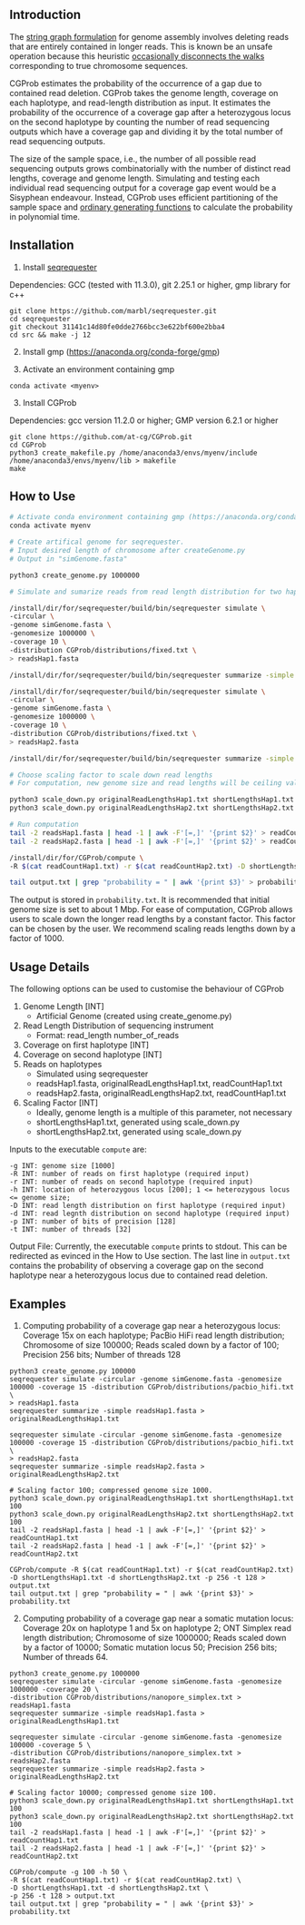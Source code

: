 ## <a name="intro"></a>Introduction

The [string graph formulation](https://doi.org/10.1093/bioinformatics/bti1114) for genome assembly involves deleting reads that are entirely contained in longer reads. This is known be an unsafe operation because this heuristic [occasionally disconnects the walks](https://doi.org/10.1093/bioinformatics/btad124) corresponding to true chromosome sequences.  

CGProb estimates the probability of the occurrence of a gap due to contained read deletion. CGProb takes the genome length, coverage on each haplotype, and read-length distribution as input. It estimates the probability of the occurrence of a coverage gap after a heterozygous locus on the second haplotype by counting the number of read sequencing outputs which have a coverage gap and dividing it by the total number of read sequencing outputs.

The size of the sample space, i.e., the number of all possible read sequencing outputs grows combinatorially with the number of distinct read lengths, coverage and genome length. Simulating and testing each individual read sequencing output for a coverage gap event would be a Sisyphean endeavour. Instead, CGProb uses efficient partitioning of the sample space and [ordinary generating functions](https://en.wikipedia.org/wiki/Generating_function) to calculate the probability in polynomial time.

## <a name="install"></a>Installation

1. Install [seqrequester](https://github.com/marbl/seqrequester)

Dependencies: GCC (tested with 11.3.0), git 2.25.1 or higher, gmp library for c++

```
git clone https://github.com/marbl/seqrequester.git
cd seqrequester
git checkout 31141c14d80fe0dde2766bcc3e622bf600e2bba4
cd src && make -j 12
```

2. Install gmp (https://anaconda.org/conda-forge/gmp)

3. Activate an environment containing gmp

```
conda activate <myenv>
```

3. Install CGProb

Dependencies: gcc version 11.2.0 or higher; GMP version 6.2.1 or higher

```
git clone https://github.com/at-cg/CGProb.git
cd CGProb
python3 create_makefile.py /home/anaconda3/envs/myenv/include /home/anaconda3/envs/myenv/lib > makefile
make
```

## <a name="started"></a>How to Use

```sh
# Activate conda environment containing gmp (https://anaconda.org/conda-forge/gmp)
conda activate myenv

# Create artifical genome for seqrequester. 
# Input desired length of chromosome after createGenome.py 
# Output in "simGenome.fasta"

python3 create_genome.py 1000000

# Simulate and sumarize reads from read length distribution for two haplotypes

/install/dir/for/seqrequester/build/bin/seqrequester simulate \
-circular \
-genome simGenome.fasta \
-genomesize 1000000 \
-coverage 10 \
-distribution CGProb/distributions/fixed.txt \
> readsHap1.fasta

/install/dir/for/seqrequester/build/bin/seqrequester summarize -simple readsHap1.fasta > originalReadLengthsHap1.txt

/install/dir/for/seqrequester/build/bin/seqrequester simulate \
-circular \
-genome simGenome.fasta \
-genomesize 1000000 \
-coverage 10 \
-distribution CGProb/distributions/fixed.txt \
> readsHap2.fasta

/install/dir/for/seqrequester/build/bin/seqrequester summarize -simple readsHap2.fasta > originalReadLengthsHap2.txt

# Choose scaling factor to scale down read lengths
# For computation, new genome size and read lengths will be ceiling value of initial_size / scaling_factor

python3 scale_down.py originalReadLengthsHap1.txt shortLengthsHap1.txt 1000
python3 scale_down.py originalReadLengthsHap2.txt shortLengthsHap2.txt 1000

# Run computation
tail -2 readsHap1.fasta | head -1 | awk -F'[=,]' '{print $2}' > readCountHap1.txt
tail -2 readsHap2.fasta | head -1 | awk -F'[=,]' '{print $2}' > readCountHap2.txt

/install/dir/for/CGProb/compute \
-R $(cat readCountHap1.txt) -r $(cat readCountHap2.txt) -D shortLengthsHap1.txt -d shortLengthsHap2.txt > output.txt

tail output.txt | grep "probability = " | awk '{print $3}' > probability.txt
```

The output is stored in `probability.txt`. It is recommended that initial genome size is set to about 1 Mbp. For ease of computation, CGProb allows users to scale down the longer read lengths by a constant factor. This factor can be chosen by the user. We recommend scaling reads lengths down by a factor of 1000.

## <a name="use"></a>Usage Details

The following options can be used to customise the behaviour of CGProb

1. Genome Length [INT]
    - Artificial Genome (created using create_genome.py)
2. Read Length Distribution of sequencing instrument
    - Format: read_length number_of_reads
3. Coverage on first haplotype [INT]
4. Coverage on second haplotype [INT]
5. Reads on haplotypes
    - Simulated using seqrequester
    - readsHap1.fasta, originalReadLengthsHap1.txt, readCountHap1.txt
    - readsHap2.fasta, originalReadLengthsHap2.txt, readCountHap1.txt
6. Scaling Factor [INT]
    - Ideally, genome length is a multiple of this parameter, not necessary
    - shortLengthsHap1.txt, generated using scale_down.py
    - shortLengthsHap2.txt, generated using scale_down.py

Inputs to the executable `compute` are:

```
-g INT: genome size [1000]
-R INT: number of reads on first haplotype (required input)
-r INT: number of reads on second haplotype (required input)
-h INT: location of heterozygous locus [200]; 1 <= heterozygous locus <= genome size;
-D INT: read length distribution on first haplotype (required input)
-d INT: read legnth distribution on second haplotype (required input)
-p INT: number of bits of precision [128]
-t INT: number of threads [32]
```

Output File:
Currently, the executable `compute` prints to stdout. This can be redirected as evinced in the How to Use section. The last line in `output.txt` contains the probability of observing a coverage gap on the second haplotype near a heterozygous locus due to contained read deletion.

## <a name="examples"></a>Examples

1. Computing probability of a coverage gap near a heterozygous locus: Coverage 15x on each haplotype; PacBio HiFi read length distribution; Chromosome of size 100000; Reads scaled down by a factor of 100; Precision 256 bits; Number of threads 128

```
python3 create_genome.py 100000
seqrequester simulate -circular -genome simGenome.fasta -genomesize 100000 -coverage 15 -distribution CGProb/distributions/pacbio_hifi.txt \
> readsHap1.fasta
seqrequester summarize -simple readsHap1.fasta > originalReadLengthsHap1.txt

seqrequester simulate -circular -genome simGenome.fasta -genomesize 100000 -coverage 15 -distribution CGProb/distributions/pacbio_hifi.txt \
> readsHap2.fasta
seqrequester summarize -simple readsHap2.fasta > originalReadLengthsHap2.txt

# Scaling factor 100; compressed genome size 1000.
python3 scale_down.py originalReadLengthsHap1.txt shortLengthsHap1.txt 100
python3 scale_down.py originalReadLengthsHap2.txt shortLengthsHap2.txt 100
tail -2 readsHap1.fasta | head -1 | awk -F'[=,]' '{print $2}' > readCountHap1.txt
tail -2 readsHap2.fasta | head -1 | awk -F'[=,]' '{print $2}' > readCountHap2.txt

CGProb/compute -R $(cat readCountHap1.txt) -r $(cat readCountHap2.txt) -D shortLengthsHap1.txt -d shortLengthsHap2.txt -p 256 -t 128 > output.txt
tail output.txt | grep "probability = " | awk '{print $3}' > probability.txt
```

2. Computing probability of a coverage gap near a somatic mutation locus: Coverage 20x on haplotype 1 and 5x on haplotype 2; ONT Simplex read length distribution; Chromosome of size 1000000; Reads scaled down by a factor of 10000; Somatic mutation locus 50; Precision 256 bits; Number of threads 64.

```
python3 create_genome.py 1000000
seqrequester simulate -circular -genome simGenome.fasta -genomesize 1000000 -coverage 20 \
-distribution CGProb/distributions/nanopore_simplex.txt > readsHap1.fasta
seqrequester summarize -simple readsHap1.fasta > originalReadLengthsHap1.txt

seqrequester simulate -circular -genome simGenome.fasta -genomesize 100000 -coverage 5 \
-distribution CGProb/distributions/nanopore_simplex.txt > readsHap2.fasta
seqrequester summarize -simple readsHap2.fasta > originalReadLengthsHap2.txt

# Scaling factor 10000; compressed genome size 100.
python3 scale_down.py originalReadLengthsHap1.txt shortLengthsHap1.txt 100
python3 scale_down.py originalReadLengthsHap2.txt shortLengthsHap2.txt 100
tail -2 readsHap1.fasta | head -1 | awk -F'[=,]' '{print $2}' > readCountHap1.txt
tail -2 readsHap2.fasta | head -1 | awk -F'[=,]' '{print $2}' > readCountHap2.txt

CGProb/compute -g 100 -h 50 \
-R $(cat readCountHap1.txt) -r $(cat readCountHap2.txt) \
-D shortLengthsHap1.txt -d shortLengthsHap2.txt \
-p 256 -t 128 > output.txt
tail output.txt | grep "probability = " | awk '{print $3}' > probability.txt
```
